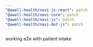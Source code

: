 ```yaml
---
"@awell-health/navi-js-react": patch
"@awell-health/navi-core": patch
"@awell-health/navi-js": patch
"@awell-health/navi-dot-js": patch
---
```


working e2e with patient intake
